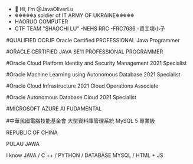 - 👋 Hi, I’m @JavaOliverLu
- ☬☬☬☬☬a soldier of IT ARMY OF UKRAINE☬☬☬☬☬
- HAORUO COMPUTER
- CTF TEAM "SHAOCHI LU"
-NEHS RRC
-FRC7636
-資工壞小子

#QUALIFIED OCPJP Oracle Certified PROFESSIONAL Java Programmer

#ORACLE CERTIFIED JAVA SE11 PROFESSIONAL PROGRAMMER

#Oracle Cloud Platform Identity and Security Management 2021 Specialist

#Oracle Machine Learning using Autonomous Database 2021 Specialist 

#Oracle Cloud Infrastructure 2021 Cloud Operations Associate

#Oracle Autonomous Database Cloud 2021 Specialist

#MICROSOFT AZURE AI FUDAMENTAL

#中華民國電腦技能基金會  大型資料庫管理系統 MySQL 5  專業級


REPUBLIC OF CHINA

PULAU JAWA

I know JAVA / C ++ / PYTHON / DATABASE MYSQL / HTML + JS
